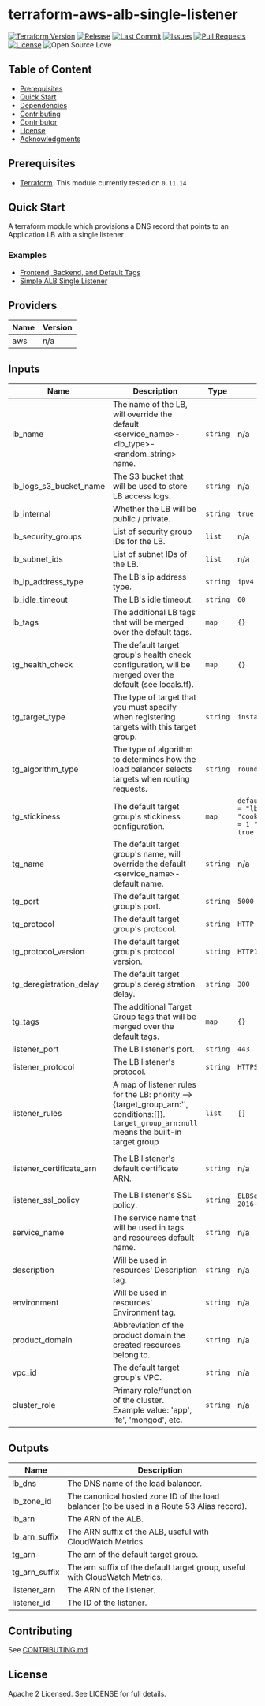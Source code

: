 # terraform-aws-alb-single-listener

[![Terraform Version](https://img.shields.io/badge/Terraform%20Version->=0.11.14,_<0.12.0-blue.svg)](https://releases.hashicorp.com/terraform/)
[![Release](https://img.shields.io/github/release/traveloka/terraform-aws-alb-single-listener.svg)](https://github.com/traveloka/terraform-aws-alb-single-listener/releases)
[![Last Commit](https://img.shields.io/github/last-commit/traveloka/terraform-aws-alb-single-listener.svg)](https://github.com/traveloka/terraform-aws-alb-single-listener/commits/master)
[![Issues](https://img.shields.io/github/issues/traveloka/terraform-aws-alb-single-listener.svg)](https://github.com/traveloka/terraform-aws-alb-single-listener/issues)
[![Pull Requests](https://img.shields.io/github/issues-pr/traveloka/terraform-aws-alb-single-listener.svg)](https://github.com/traveloka/terraform-aws-alb-single-listener/pulls)
[![License](https://img.shields.io/github/license/traveloka/terraform-aws-alb-single-listener.svg)](https://github.com/traveloka/terraform-aws-alb-single-listener/blob/master/LICENSE)
![Open Source Love](https://badges.frapsoft.com/os/v1/open-source.png?v=103)

## Table of Content

- [Prerequisites](#Prerequisites)
- [Quick Start](#Quick-Start)
- [Dependencies](#Dependencies)
- [Contributing](#Contributing)
- [Contributor](#Contributor)
- [License](#License)
- [Acknowledgments](#Acknowledgments)

## Prerequisites

- [Terraform](https://releases.hashicorp.com/terraform/). This module currently tested on `0.11.14`

## Quick Start
A terraform module which provisions a DNS record that points to an Application LB with a single listener

### Examples

* [Frontend, Backend, and Default Tags ](https://github.com/traveloka/terraform-aws-alb-single-listener/tree/master/examples/frontend-backend-and-default-tgs)
* [Simple ALB Single Listener](https://github.com/traveloka/terraform-aws-alb-single-listener/tree/master/examples/simple)

## Providers

| Name | Version |
|------|---------|
| aws | n/a |

## Inputs

| Name | Description | Type | Default | Required |
|------|-------------|------|---------|:-----:|
| lb_name | The name of the LB, will override the default <service_name>-<lb_type>-<random_string> name. | `string` | n/a | no |
| lb_logs_s3_bucket_name | The S3 bucket that will be used to store LB access logs. | `string` | n/a | yes |
| lb_internal | Whether the LB will be public / private. | `string` | `true` | no |
| lb_security_groups | List of security group IDs for the LB. | `list` | n/a | yes |
| lb_subnet_ids | List of subnet IDs of the LB. | `list` | n/a | yes |
| lb_ip_address_type | The LB's ip address type. | `string` | `ipv4` | no |
| lb_idle_timeout | The LB's idle timeout. | `string` | `60` | no |
| lb_tags | The additional LB tags that will be merged over the default tags. | `map` | `{}` | no |
| tg_health_check | The default target group's health check configuration, will be merged over the default (see locals.tf). | `map` | `{}` | no |
| tg_target_type | The type of target that you must specify when registering targets with this target group. | `string` | `instance` | no |
| tg_algorithm_type | The type of algorithm to determines how the load balancer selects targets when routing requests. | `string` | `round_robin` | no |
| tg_stickiness | The default target group's stickiness configuration. | `map` | `default = { "type" = "lb_cookie" "cookie_duration" = 1 "enabled" = true }` | no |
| tg_name | The default target group's name, will override the default <service_name>-default name. | `string` | n/a | no |
| tg_port | The default target group's port. | `string` | `5000` | no |
| tg_protocol | The default target group's protocol. | `string` | `HTTP` | no |
| tg_protocol_version | The default target group's protocol version. | `string` | `HTTP1` | no |
| tg_deregistration_delay | The default target group's deregistration delay. | `string` | `300` | no |
| tg_tags | The additional Target Group tags that will be merged over the default tags. | `map` | `{}` | no |
| listener_port | The LB listener's port. | `string` | `443` | yes |
| listener_protocol | The LB listener's protocol. | `string` | `HTTPS` | yes |
| listener_rules | A map of listener rules for the LB: priority --> {target_group_arn:'', conditions:[]}. `target_group_arn:null` means the built-in target group | `list` | `[]` | no |
| listener_certificate_arn | The LB listener's default certificate ARN. | `string` | n/a | yes if `tg_protocol` is set to HTTPS |
| listener_ssl_policy | The LB listener's SSL policy. | `string` | `ELBSecurityPolicy-2016-08` | no |
| service_name | The service name that will be used in tags and resources default name. | `string` | n/a | yes |
| description | Will be used in resources' Description tag. | `string` | n/a | yes |
| environment | Will be used in resources' Environment tag. | `string` | n/a | yes |
| product_domain | Abbreviation of the product domain the created resources belong to. | `string` | n/a | yes |
| vpc_id | The default target group's VPC. | `string` | n/a | yes |
| cluster_role | Primary role/function of the cluster. Example value: 'app', 'fe', 'mongod', etc. | `string` | n/a | yes |

## Outputs

| Name | Description |
|------|-------------|
| lb_dns | The DNS name of the load balancer. |
| lb_zone_id | The canonical hosted zone ID of the load balancer (to be used in a Route 53 Alias record). |
| lb_arn | The ARN of the ALB. |
| lb_arn_suffix | The ARN suffix of the ALB, useful with CloudWatch Metrics. |
| tg_arn | The arn of the default target group. |
| tg_arn_suffix | The arn suffix of the default target group, useful with CloudWatch Metrics. |
| listener_arn | The ARN of the listener. |
| listener_id | The ID of the listener. |

## Contributing

See [CONTRIBUTING.md](CONTRIBUTING.md)

## License

Apache 2 Licensed. See LICENSE for full details.
